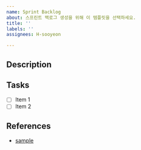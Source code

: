 ```yaml
---
name: Sprint Backlog
about: 스프린트 백로그 생성을 위해 이 템플릿을 선택하세요.
title: ''
labels: ''
assignees: H-sooyeon

---
```


## Description

## Tasks

- [ ] Item 1
- [ ] Item 2

## References
- [sample](https://www.google.com/)
